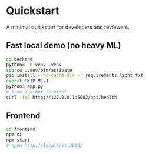 # Quickstart

A minimal quickstart for developers and reviewers.

## Fast local demo (no heavy ML)

```bash
cd backend
python3 -m venv .venv
source .venv/bin/activate
pip install --no-cache-dir -r requirements.light.txt
export SKIP_ML=1
python3 app.py
# from another terminal
curl -fsS http://127.0.0.1:5002/api/health
```

## Frontend

```bash
cd frontend
npm ci
npm start
# open http://localhost:3000/
```
